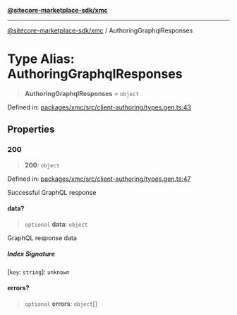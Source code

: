 [**@sitecore-marketplace-sdk/xmc**](../README.md)

***

[@sitecore-marketplace-sdk/xmc](../README.md) / AuthoringGraphqlResponses

# Type Alias: AuthoringGraphqlResponses

> **AuthoringGraphqlResponses** = `object`

Defined in: [packages/xmc/src/client-authoring/types.gen.ts:43](https://github.com/Sitecore/sitecore-marketplace-sdk/blob/af886e6134b8d1079ef5b8ef70b7eb2f1d9c8aeb/packages/xmc/src/client-authoring/types.gen.ts#L43)

## Properties

### 200

> **200**: `object`

Defined in: [packages/xmc/src/client-authoring/types.gen.ts:47](https://github.com/Sitecore/sitecore-marketplace-sdk/blob/af886e6134b8d1079ef5b8ef70b7eb2f1d9c8aeb/packages/xmc/src/client-authoring/types.gen.ts#L47)

Successful GraphQL response

#### data?

> `optional` **data**: `object`

GraphQL response data

##### Index Signature

\[`key`: `string`\]: `unknown`

#### errors?

> `optional` **errors**: `object`[]
